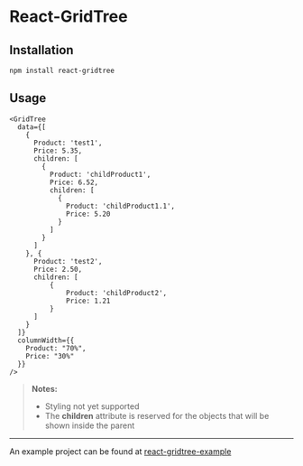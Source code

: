﻿React-GridTree
===================

Installation
-----
 
```
npm install react-gridtree
```

Usage
-------


```
<GridTree
  data={[
    {
      Product: 'test1',
      Price: 5.35,
      children: [
        {
          Product: 'childProduct1',
          Price: 6.52,
          children: [
	        {
		      Product: 'childProduct1.1',
		      Price: 5.20
	        }
          ]
        }
      ]
    }, {
      Product: 'test2',
      Price: 2.50,
      children: [
	      {
		      Product: 'childProduct2',
		      Price: 1.21
	      }
      ]
    }
  ]}
  columnWidth={{
    Product: "70%",
	Price: "30%"
  }}
/>
```



> **Notes:**
> - Styling not yet supported
> - The **children** attribute is reserved for the objects that will be shown inside the parent

----


An example project can be found at [react-gridtree-example](https://github.com/PhillBeck/react-gridtree-example)